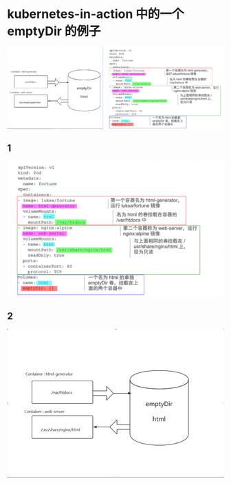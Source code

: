# kubernetes-in-action 中的一个 emptyDir 的例子   


![](https://raw.githubusercontent.com/latermonk/cka-pre/master/Issues/images/combine-emptyDir.png)


## 1
![](https://raw.githubusercontent.com/latermonk/cka-pre/master/Issues/images/emptyDir.png)

## 2
![](https://raw.githubusercontent.com/latermonk/cka-pre/master/Issues/images/empty-pic.png)

